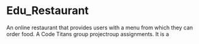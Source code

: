 # Edu_Restaurant
An online restaurant that provides users with a menu from which they can order food. A Code Titans group projectroup assignments. It is a 
